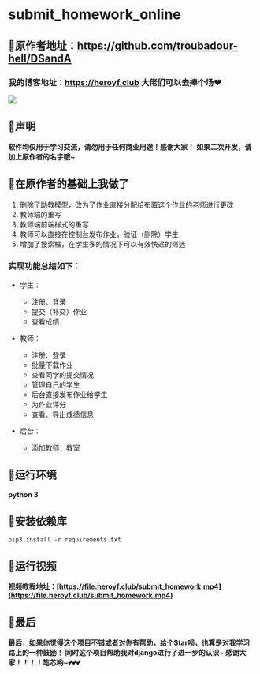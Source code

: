 # submit_homework_online
## :star2:原作者地址：https://github.com/troubadour-hell/DSandA


### 我的博客地址：https://heroyf.club 大佬们可以去捧个场:heart: 

![](https://img.shields.io/badge/python-3.6.-green.svg)


## :dolphin:声明
**软件均仅用于学习交流，请勿用于任何商业用途！感谢大家！**
**如果二次开发，请加上原作者的名字哦~**


## :dolphin:在原作者的基础上我做了
1. 删除了助教模型，改为了作业直接分配给布置这个作业的老师进行更改
2. 教师端的重写
3. 教师端前端样式的重写
4. 教师可以直接在控制台发布作业，验证（删除）学生
5. 增加了搜索框，在学生多的情况下可以有效快递的筛选

### **实现功能总结如下：**

* 学生：
  * 注册、登录
  * 提交（补交）作业
  * 查看成绩
  
* 教师：
  * 注册、登录
  * 批量下载作业
  * 查看同学的提交情况
  * 管理自己的学生
  * 后台直接发布作业给学生
  * 为作业评分
  * 查看、导出成绩信息 
  
* 后台：
  * 添加教师，教室

## :dolphin:运行环境
**python 3**

## :dolphin:安装依赖库
`pip3 install -r requirements.txt`

## :dolphin:运行视频

**视频教程地址：[https://file.heroyf.club/submit_homework.mp4](https://file.heroyf.club/submit_homework.mp4)**

## :dolphin:最后
**最后，如果你觉得这个项目不错或者对你有帮助，给个Star呗，也算是对我学习路上的一种鼓励！
同时这个项目帮助我对django进行了进一步的认识~
感谢大家！！！！笔芯哟~:two_hearts::two_hearts::two_hearts:**
